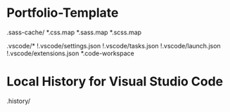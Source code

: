 # Portfolio-Template

 
.sass-cache/
*.css.map
*.sass.map
*.scss.map

.vscode/*
!.vscode/settings.json
!.vscode/tasks.json
!.vscode/launch.json
!.vscode/extensions.json
*.code-workspace

# Local History for Visual Studio Code
.history/
